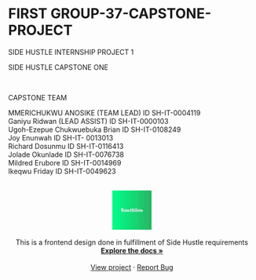 # FIRST GROUP-37-CAPSTONE-PROJECT
SIDE HUSTLE INTERNSHIP PROJECT 1

SIDE HUSTLE CAPSTONE ONE

<br />

CAPSTONE TEAM

MMERICHUKWU ANOSIKE (TEAM LEAD) ID SH-IT-0004119
<br />
Ganiyu Ridwan (LEAD ASSIST) ID SH-IT-0000103
<br />
Ugoh-Ezepue Chukwuebuka Brian ID SH-IT-0108249
<br />
Joy Enunwah ID SH-IT- 0013013
<br />
Richard Dosunmu ID SH-IT-0116413
<br />
Jolade Okunlade ID SH-IT-0076738
<br />
Mildred Erubore ID SH-IT-0014969
<br />
Ikeqwu Friday ID SH-IT-0049623

<br />

<div align="center">
  <a href="https://github.com/SIDE-HUSTLE-GROUP-37-HTML-CSS-JS-TRACK/GROUP-37-FIRST-CAPSTONE-MAIN-">
    <img src="images/logo green.jpg" alt="Logo" width="80" height="80">
  </a>

  <p align="center">
    This is a frontend design done in fulfillment of Side Hustle requirements
    <br />
    <a href="https://github.com/SIDE-HUSTLE-GROUP-37-HTML-CSS-JS-TRACK/GROUP-37-FIRST-CAPSTONE-MAIN-"><strong>Explore the docs »</strong></a>
    <br />
    <br />
    <a href="https://side-hustle-group-37-html-css-js-track.github.io/GROUP-37-FIRST-CAPSTONE-MAIN-/">View project</a>
    ·
    <a href="https://github.com/SIDE-HUSTLE-GROUP-37-HTML-CSS-JS-TRACK/GROUP-37-FIRST-CAPSTONE-MAIN-/issues">Report Bug</a>
  </p>

</div>
